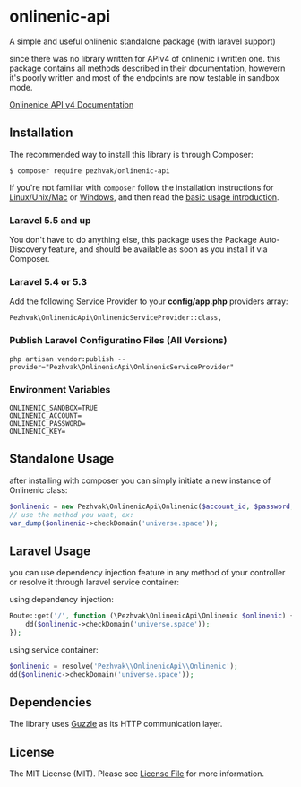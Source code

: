 # onlinenic-api
A simple and useful onlinenic standalone package (with laravel support)

since there was no library written for APIv4 of onlinenic i written one.
this package contains all methods described in their documentation, howevern it's poorly written and most of the endpoints
are now testable in sandbox mode.

[Onlinenice API v4 Documentation](https://www.onlinenic.com/cp_english/template_api/download/Onlinenic_API_v4.0_Reseller_Guide.pdf)

## Installation

The recommended way to install this library is through Composer:

`$ composer require pezhvak/onlinenic-api`

If you're not familiar with `composer` follow the installation instructions for
[Linux/Unix/Mac](https://getcomposer.org/doc/00-intro.md#installation-linux-unix-osx) or
[Windows](https://getcomposer.org/doc/00-intro.md#installation-windows), and then read the
[basic usage introduction](https://getcomposer.org/doc/01-basic-usage.md).

### Laravel 5.5 and up

You don't have to do anything else, this package uses the Package Auto-Discovery feature, and should be available as soon as you install it via Composer.

### Laravel 5.4 or 5.3

Add the following Service Provider to your **config/app.php** providers array:

`Pezhvak\OnlinenicApi\OnlinenicServiceProvider::class,`

### Publish Laravel Configuratino Files (All Versions)

`php artisan vendor:publish --provider="Pezhvak\OnlinenicApi\OnlinenicServiceProvider"`

### Environment Variables

```
ONLINENIC_SANDBOX=TRUE
ONLINENIC_ACCOUNT=
ONLINENIC_PASSWORD=
ONLINENIC_KEY=
```

## Standalone Usage

after installing with composer you can simply initiate a new instance of Onlinenic class:


```php
$onlinenic = new Pezhvak\OnlinenicApi\Onlinenic($account_id, $password, $api_key, $sandbox);
// use the method you want, ex:
var_dump($onlinenic->checkDomain('universe.space'));
```

## Laravel Usage

you can use dependency injection feature in any method of your controller or resolve it through laravel service container:

using dependency injection:
```php
Route::get('/', function (\Pezhvak\OnlinenicApi\Onlinenic $onlinenic) {
    dd($onlinenic->checkDomain('universe.space'));
});
```

using service container:
```php
$onlinenic = resolve('Pezhvak\\OnlinenicApi\\Onlinenic');
dd($onlinenic->checkDomain('universe.space'));
```

## Dependencies

The library uses [Guzzle](https://github.com/guzzle/guzzle) as its HTTP communication layer.

## License

The MIT License (MIT). Please see [License File](LICENSE.md) for more information.
